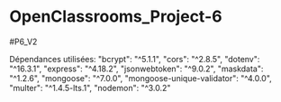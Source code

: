 # OpenClassrooms_Project-6
#P6_V2

Dépendances utilisées:
    "bcrypt": "^5.1.1",
    "cors": "^2.8.5",
    "dotenv": "^16.3.1",
    "express": "^4.18.2",
    "jsonwebtoken": "^9.0.2",
    "maskdata": "^1.2.6",
    "mongoose": "^7.0.0",
    "mongoose-unique-validator": "^4.0.0",
    "multer": "^1.4.5-lts.1",
    "nodemon": "^3.0.2"